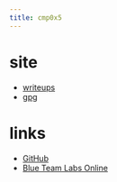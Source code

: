 ```yaml
---
title: cmp0x5
---
```


# site
- [writeups](/blog/writeups.html)
- [gpg](./assets/cmp0x5.asc)

# links
- [GitHub](https://github.com/cmp0x5)
- [Blue Team Labs Online](https://blueteamlabs.online/public/user/08135998a2656a4da8fa1e)